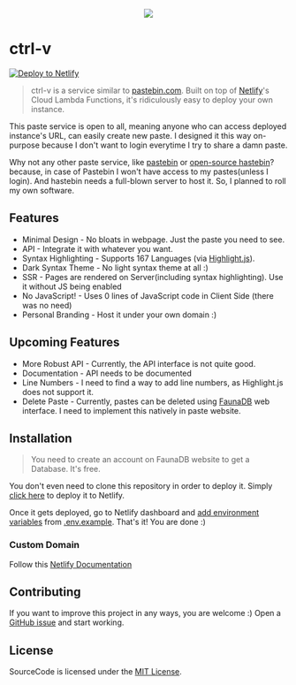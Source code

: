 <p align="center">
  <img src="https://i.ibb.co/D9XRM84/ctrl-v.png">
</p>

# ctrl-v

[![Deploy to Netlify](https://www.netlify.com/img/deploy/button.svg)](https://app.netlify.com/start/deploy?repository=https://github.com/abdus/ctrl-v/)

> ctrl-v is a service similar to [pastebin.com](https://pastebin.com). Built on
> top of [Netlify](https://netlify.com)'s Cloud Lambda Functions, it's
> ridiculously easy to deploy your own instance.

This paste service is open to all, meaning anyone who can access deployed
instance's URL, can easily create new paste. I designed it this way on-purpose
because I don't want to login everytime I try to share a damn paste.

Why not any other paste service, like [pastebin](https://pastebin.com) or
[open-source hastebin](https://hastebin.com)? because, in case of Pastebin I
won't have access to my pastes(unless I login). And hastebin needs a full-blown
server to host it. So, I planned to roll my own software.

## Features

- Minimal Design - No bloats in webpage. Just the paste you need to see.
- API - Integrate it with whatever you want.
- Syntax Highlighting - Supports 167 Languages (via [Highlight.js](https://highlightjs.org/)).
- Dark Syntax Theme - No light syntax theme at all :)
- SSR - Pages are rendered on Server(including syntax highlighting). Use it
  without JS being enabled
- No JavaScript! - Uses 0 lines of JavaScript code in Client Side (there was no
  need)
- Personal Branding - Host it under your own domain :)

## Upcoming Features

- More Robust API - Currently, the API interface is not quite good.
- Documentation - API needs to be documented
- Line Numbers - I need to find a way to add line numbers, as Highlight.js does
  not support it.
- Delete Paste - Currently, pastes can be deleted using
  [FaunaDB](https://faunadb.com) web interface. I need to implement this
  natively in paste website.

## Installation

> You need to create an account on FaunaDB website to get a Database. It's free.

You don't even need to clone this repository in order to deploy it. Simply [click
here](https://app.netlify.com/start/deploy?repository=https://github.com/abdus/ctrl-v/)
to deploy it to Netlify.

Once it gets deployed, go to Netlify dashboard and [add environment
variables](https://docs.netlify.com/configure-builds/environment-variables) from
[.env.example](./.env.example). That's it! You are done :)

### Custom Domain

Follow this [Netlify Documentation](https://docs.netlify.com/domains-https/custom-domains/)

## Contributing

If you want to improve this project in any ways, you are welcome :) Open a
[GitHub issue](https://github.com/abdus/ctrl-v/issues) and start working.

## License

SourceCode is licensed under the [MIT License](./LICENSE).
